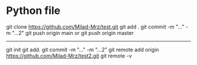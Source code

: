 # Python file

git clone https://github.com/Milad-Mrz/test.git
git add .
git commit -m "..." -m "...2"
git push origin main or git push origin master

---------------------------

git init
git add.
git commit -m "..." -m "...2"
git remote add origin https://github.com/Milad-Mrz/test2.git
git remote -v

